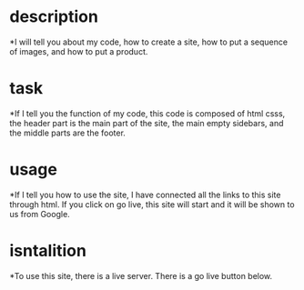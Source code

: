 # description
*I will tell you about my code, how to create a site, how to put a sequence of images, and how to put a product.
# task 
*If I tell you the function of my code, this code is composed of html csss, the header part is the main part of the site, the main empty sidebars, and the middle parts are the footer.
# usage
*If I tell you how to use the site, I have connected all the links to this site through html. If you click on go live, this site will start and it will be shown to us from Google.
# isntalition
*To use this site, there is a live server. There is a go live button below.